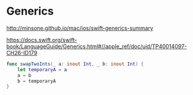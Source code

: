 # Generics 

http://minsone.github.io/mac/ios/swift-generics-summary

https://docs.swift.org/swift-book/LanguageGuide/Generics.html#//apple_ref/doc/uid/TP40014097-CH26-ID179

~~~swift
func swapTwoInts(_ a: inout Int, _ b: inout Int) {
    let temporaryA = a
    a = b
    b = temporaryA
}
~~~





